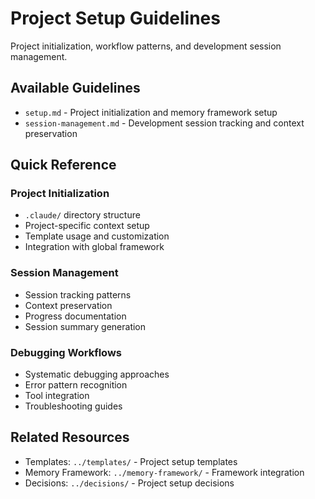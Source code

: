 # Project Setup Guidelines

Project initialization, workflow patterns, and development session management.

## Available Guidelines

- `setup.md` - Project initialization and memory framework setup
- `session-management.md` - Development session tracking and context preservation

## Quick Reference

### Project Initialization

- `.claude/` directory structure
- Project-specific context setup
- Template usage and customization
- Integration with global framework

### Session Management

- Session tracking patterns
- Context preservation
- Progress documentation
- Session summary generation

### Debugging Workflows

- Systematic debugging approaches
- Error pattern recognition
- Tool integration
- Troubleshooting guides

## Related Resources

- Templates: `../templates/` - Project setup templates
- Memory Framework: `../memory-framework/` - Framework integration
- Decisions: `../decisions/` - Project setup decisions
